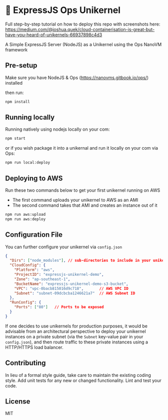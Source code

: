 # 🥜 ExpressJS Ops Unikernel
Full step-by-step tutorial on how to deploy this repo with screenshots here: https://medium.com/@joshua.quek/cloud-containerisation-is-great-but-have-you-heard-of-unikernels-66937898c4d3

A Simple ExpressJS Server (NodeJS) as a Unikernel using the Ops NanoVM framework

## Pre-setup
Make sure you have NodeJS & Ops (https://nanovms.gitbook.io/ops/) installed

then run:
```bash
npm install
```

## Running locally
Running natively using nodejs locally on your com:
```bash
npm start
```

or if you wish package it into a unikernal and run it locally on your com via Ops:
```bash
npm run local:deploy
```

## Deploying to AWS
Run these two commands below to get your first unikernel running on AWS
* The first command uploads your unikernel to AWS as an AMI
* The second command takes that AMI and creates an instance out of it
```bash
npm run aws:upload
npm run aws:deploy
```

## Configuration File
You can further configure your unikernel via `config.json`
```json
{
  "Dirs": ["node_modules"], // sub-directories to include in your unikernel
  "CloudConfig": {
    "Platform": "aws",
    "ProjectID": "expressjs-unikernel-demo",
    "Zone": "ap-southeast-1",
    "BucketName": "expressjs-unikernel-demo-s3-bucket",
    "VPC": "vpc-0bacb815016d9c718",       // AWS VPC ID
    "Subnet": "subnet-09dcbcba1246621a7"  // AWS Subnet ID
  },
  "RunConfig": {
    "Ports": ["80"]   // Ports to be exposed
  }
}
```

If one decides to use unikernels for production purposes, it would be advisable from an architectural perspective to deploy your unikernel instances on a private subnet (via the `Subnet` key-value pair in your `config.json`), and then route traffic to these private instances using a HTTP/HTTPS load balancer. 

## Contributing
In lieu of a formal style guide, take care to maintain the existing coding style. Add unit tests for any new or changed functionality. Lint and test your code.

## License
MIT
